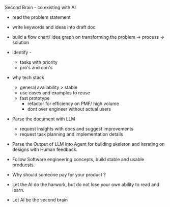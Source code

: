 Second Brain - co existing with AI

- read the problem statement
- write keywords and ideas into draft doc
- build a flow chart/ idea graph on transforming the problem -> process -> solution
- identify - 
  - tasks with priority
  - pro's and con's
- why tech stack 
  - general availability > stable
  - use cases and examples to reuse
  - fast prototype
    - refactor for efficiency on PMF/ high volume
    - dont over engineer without actual users

- Parse the document with LLM
    - request insights with docs and suggest improvements
    - request task planning and implementation details 

- Parse the Output of LLM into Agent for building skeleton and iterating on designs with Human feedback.

- Follow Software engineering concepts, build stable and usable producsts.
- Why should someone pay for your product ?

- Let the AI do the harwork, but do not lose your own ability to read and learn. 
- Let AI be the second brain 